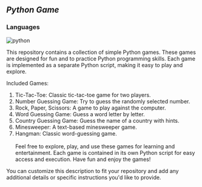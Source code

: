 <h2><i>Python Game </i></h2>
 <h3>Languages</h3>
 <p>
    <img src="https://img.shields.io/badge/Python-FFD43B?style=for-the-badge&logo=python&logoColor=blue" alt="python" />
</p>

This repository contains a collection of simple Python games. These games are designed for fun and to practice Python programming skills. Each game is implemented as a separate Python script, making it easy to play and explore.<br>

Included Games:<br>

1. Tic-Tac-Toe: Classic tic-tac-toe game for two players. <br>
2. Number Guessing Game: Try to guess the randomly selected number.<br>
3. Rock, Paper, Scissors: A game to play against the computer.<br>
4. Word Guessing Game: Guess a word letter by letter.<br>
5. Country Guessing Game: Guess the name of a country with hints.<br>
6. Minesweeper: A text-based minesweeper game.<br>
7. Hangman: Classic word-guessing game.<br><br>
Feel free to explore, play, and use these games for learning and entertainment. Each game is contained in its own Python script for easy access and execution. Have fun and enjoy the games!<br>

You can customize this description to fit your repository and add any additional details or specific instructions you'd like to provide.
